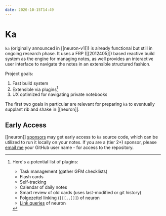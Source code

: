 ```yaml
---
date: 2020-10-15T14:49
---
```


# Ka

`ka` (originally announced in [[neuron-v1]]) is already functional but still in ongoing research phase. It uses a FRP ([[2012405]]) based reactive build system as the engine for managing notes, as well provides an interactive user interface to navigate the notes in an extensible structured fashion.

Project goals:

1. Fast build system
2. Extensible via plugins[^plugins]
3. UX optimized for navigating private notebooks

The first two goals in particular are relevant for preparing `ka` to eventually supplant rib and shake in [[neuron]].

## Early Access

[[neuron]] [sponsors] may get early access to `ka` source code, which can be utilized to run it locally on your notes. If you are a (tier 2+) sponsor, please [email me][email] your GitHub user name - for access to the repository.

[sponsors]: https://github.com/sponsors/srid
[email]: mailto:srid@srid.ca

[^plugins]:
    Here's a potential list of plugins:
    - Task management (gather GFM checklists)
    - Flash cards
    - Self-tracking
    - Calendar of daily notes
    - Smart review of old cards (uses last-modified or git history)
    - Folgezettel linking (`[[[..]]]`) of neuron
    - [Link queries](https://neuron.zettel.page/link-query.html) of neuron
    
